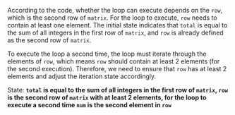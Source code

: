 According to the code, whether the loop can execute depends on the `row`, which is the second row of `matrix`. For the loop to execute, `row` needs to contain at least one element. The initial state indicates that `total` is equal to the sum of all integers in the first row of `matrix`, and `row` is already defined as the second row of `matrix`. 

To execute the loop a second time, the loop must iterate through the elements of `row`, which means `row` should contain at least 2 elements (for the second execution). Therefore, we need to ensure that `row` has at least 2 elements and adjust the iteration state accordingly.

State: **`total` is equal to the sum of all integers in the first row of `matrix`, `row` is the second row of `matrix` with at least 2 elements, for the loop to execute a second time `num` is the second element in `row`**